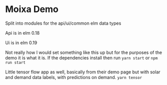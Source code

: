 # Moixa Demo

Split into modules for the api/ui/common elm data types

Api is in elm 0.18 

Ui is in elm 0.19

Not really how I would set something like this up but for the purposes of the demo it is what it is. If the dependencies install then run `yarn start` or `npm run start`

Little tensor flow app as well, basically from their demo page but with solar and demand data labels, with predictions on demand. `yarn tensor`